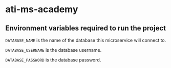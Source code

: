 # ati-ms-academy

## Environment variables required to run the project
``DATABASE_NAME`` is the name of the database this microservice will connect to.

``DATABASE_USERNAME`` is the database username.

``DATABASE_PASSWORD`` is the database password.
